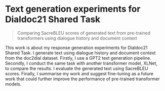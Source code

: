 # Text generation experiments for Dialdoc21 Shared Task
> Comparing SacreBLEU scores of generated text from pre-trained transformers using dialogue history and document context

This work is about my response generation experiments for Dialdoc21 Shared Task. I generate text using dialogue history and document context from the doc2dial dataset. 
Firstly, I use a GPT2 text generation pipeline. Secondly, I conduct the same task with another transformer model, XLNet, to compare the results. I evaluate the generated text using SacreBLEU scores. Finally, I summarise my work and suggest fine-tuning as a future work that could further improve the performance of pre-trained transformer models.
